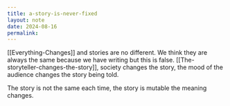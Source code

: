```yaml
---
title: a-story-is-never-fixed
layout: note
date: 2024-08-16
permalink:
---
```


[[Everything-Changes]] and stories are no different. We think they are always the same because we have writing but this is false. [[The-storyteller-changes-the-story]], society changes the story, the mood of the audience changes the story being told.

The story is not the same each time, the story is mutable  the meaning changes.



